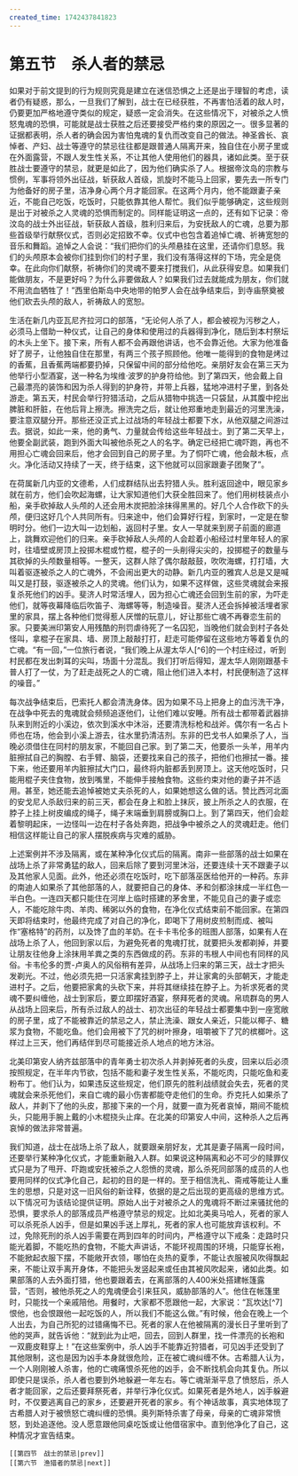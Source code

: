 ```yaml
---
created_time: 1742437841823
---
```

# 第五节　杀人者的禁忌

如果对于前文提到的行为规则究竟是建立在迷信恐惧之上还是出于理智的考虑，读者仍有疑惑，那么，一旦我们了解到，战士在已经获胜，不再害怕活着的敌人时，仍要更加严格地遵守类似的规定，疑惑一定会消失。在这些情况下，对被杀之人愤怒鬼魂的恐惧，可能就是战士获胜之后还要接受严格约束的原因之一。很多显著的证据都表明，杀人者的确会因为害怕鬼魂的复仇而改变自己的做法。神圣酋长、哀悼者、产妇、战士等遵守的禁忌往往都是跟普通人隔离开来，独自住在小房子里或在外面露营，不跟人发生性关系，不让其他人使用他们的器具，诸如此类。至于获胜战士要遵守的禁忌，就更是如此了，因为他们确实杀了人。根据帝汶岛的宗教与惯例，军事将领外出征战，斩获敌人首级，凯旋时不能马上回家，要先去一所专门为他备好的房子里，洁净身心两个月才能回家。在这两个月内，他不能跟妻子亲近，不能自己吃饭，吃饭时，只能依靠其他人帮忙。我们似乎能够确定，这些规则是出于对被杀之人灵魂的恐惧而制定的。同样能证明这一点的，还有如下记录：帝汶岛的战士外出征战，斩获敌人首级，胜利归来后，为安抚敌人的亡魂，总要为那些首级举行献祭仪式，否则必定招致不幸。仪式中也包含着追悼亡魂、祈祷宽恕的音乐和舞蹈。追悼之人会说：“我们把你们的头颅悬挂在这里，还请你们息怒。我们的头颅原本会被你们挂到你们的村子里，我们没有落得这样的下场，完全是侥幸。在此向你们献祭，祈祷你们的灵魂不要来打搅我们，从此获得安息。如果我们能做朋友，不是更好吗？为什么非要做敌人？如果我们过去就能成为朋友，你们就不用流血牺牲了！”西里伯斯岛中央地带的帕罗人会在战争结束后，到寺庙祭奠被他们砍去头颅的敌人，祈祷敌人的宽恕。

生活在新几内亚瓦尼齐拉河口的部落，“无论何人杀了人，都会被视为污秽之人，必须马上借助一种仪式，让自己的身体和使用过的兵器得到净化，随后到本村祭坛的木头上坐下。接下来，所有人都不会再跟他讲话，也不会靠近他。大家为他准备好了房子，让他独自住在那里，有两三个孩子照顾他。他唯一能得到的食物是烤过的香蕉，且香蕉两端都要扔掉，只保留中间的部分给他吃。亲朋好友会在第三天为他举行小型酒宴，送一种名为埃维·波罗的护身符给他。到了第四天，他会戴上自己最漂亮的装饰和因为杀人得到的护身符，并带上兵器，猛地冲进村子里，到各处游走。第五天，村民会举行狩猎活动，之后从猎物中挑选一只袋鼠，从其腹中挖出脾脏和肝脏，在他后背上擦洗。擦洗完之后，就让他郑重地走到最近的河里洗澡，要注意双腿分开。那些还没正式上过战场的年轻战士都要下水，从他双腿之间游过去。据说，如此一来，他的勇气、力量就会传给这些年轻战士。到了第二天早上，他要全副武装，跑到外面大叫被他杀死之人的名字。确定已经把亡魂吓跑，再也不用担心亡魂会回来后，他才会回到自己的房子里。为了恫吓亡魂，他会敲木板，点火。净化活动又持续了一天，终于结束，这下他就可以回家跟妻子团聚了”。

在荷属新几内亚的文德希，人们成群结队出去狩猎人头。胜利返回途中，眼见家乡就在前方，他们会吹起海螺，让大家知道他们大获全胜回来了。他们用树枝装点小船，亲手砍掉敌人头颅的人还会用木炭把脸涂抹得黑黑的。好几个人合作砍下的头颅，便归这好几个人共同所有。归来途中，他们会算好行程，到家时，一定是在黎明时分。他们一边大叫一边划船，返回村子里。女人一早就来到房子前面的廊道上，跳舞欢迎他们的归来。亲手砍掉敌人头颅的人会趁着小船经过村里年轻人的家时，往墙壁或房顶上投掷木棍或竹棍，棍子的一头削得尖尖的，投掷棍子的数量与其砍掉的头颅数量相等。一整天，这群人除了偶尔敲敲鼓，吹吹海螺，打打墙，大叫着驱逐被杀之人的亡魂外，不会闹出更大的动静。新几内亚的雅宾人总是又是喊叫又是打鼓，驱逐被杀之人的灵魂。他们认为，如果不这样做，这些灵魂就会来报复杀死他们的凶手。斐济人时常活埋人，因为担心亡魂还会回到生前的家，为吓走他们，就等夜幕降临后吹笛子、海螺等等，制造噪音。斐济人还会拆掉被活埋者家里的家具，摆上各种他们觉得惹人厌憎的玩意儿，好让那些亡魂不再眷恋生前的家。只要美洲印第安人用残酷的刑罚虐待死了一名囚犯，当晚他们就会到村子各处怪叫，拿棍子在家具、墙、房顶上敲敲打打，赶走可能停留在这些地方等着复仇的亡魂。“有一回，”一位旅行者说，“我们晚上从渥太华人[^6]的一个村庄经过，听到村民都在发出刺耳的尖叫，场面十分混乱。我们打听后得知，渥太华人刚刚跟基卡普人打了一仗，为了赶走战死之人的亡魂，阻止他们进入本村，村民便制造了这样的噪音。”

每次战争结束后，巴索托人都会清洗身体。因为如果不马上把身上的血污洗干净，在战争中死去的鬼魂就会频频追逐他们，让他们难以安睡。所有战士都带着武器排队来到附近的小溪边，依次到溪水中沐浴，还要清洗标枪和战斧。偶尔有一名占卜师也在场，他会到小溪上游去，往水里扔清洁剂。东非的巴戈书人如果杀了人，当晚必须借住在同村的朋友家，不能回自己家。到了第二天，他要杀一头羊，用羊内脏擦拭自己的胸膛、右手臂、脑袋，还要找来自己的孩子，把他们也擦拭一番。接下来，他还要用羊内脏擦拭大门口，最终将内脏都丢到房顶上。这天他吃饭时，只能用棍子夹住食物，放到嘴里，不能伸手接触食物。这些约束对他的妻子并不适用。甚至，她还能去追悼被她丈夫杀死的人，如果她想这么做的话。赞比西河北面的安戈尼人杀敌归来的前三天，都会在身上和脸上抹灰，披上所杀之人的衣服，在脖子上挂上树皮编成的绳子，绳子末端垂到肩膀或胸口上。到了第四天，他们会趁着黎明起床，一边怪叫一边在村子各处奔跑，把战争中被杀之人的灵魂赶走。他们相信这样能让自己的家人摆脱疾病与灾难的威胁。

上述案例并不涉及隔离，或在某种净化仪式后的隔离。南非一些部落的战士如果在战场上杀了非常勇猛的敌人，回来后除了要到河里沐浴，还要连续十天不跟妻子以及其他家人见面。此外，他还必须在吃饭时，吃下部落巫医给他开的一种药。东非的南迪人如果杀了其他部落的人，就要把自己的身体、矛和剑都涂抹成一半红色一半白色。一连四天都只能住在河岸上临时搭建的茅舍里，不能见自己的妻子或恋人，不能吃除牛肉、羊肉、稀粥以外的食物，在净化仪式结束前不能回家。在第四天即将结束时，他最终完成了对自己的净化，即喝下了用树皮煎制而成、被叫作“塞格特”的药剂，以及馋了血的羊奶。在卡卡韦伦多的班图人部落，如果有人在战场上杀了人，他回到家以后，为避免死者的鬼魂打扰，就要把头发都剃掉，并要让朋友往他身上涂抹用羊粪之类的东西做成的药。东非的韦根人中间也有同样的风俗。卡韦伦多的贾-卢奥人的风俗稍有差异，从战场上归来的第三天，战士才把头发剃光。不过，他必须先把一只活家禽挂到脖子上，并让家禽的头部朝天，才能走进村子。之后，他要把家禽的头砍下来，并将其继续挂在脖子上。为祈求死者的灵魂不要纠缠他，战士到家后，要立即摆好酒宴，祭拜死者的灵魂。帛琉群岛的男人从战场上回来后，所有杀过敌人的战士、初次出征的年轻战士都要集中到一座宽敞的房子里，成了不能被靠近的禁忌之人，禁止洗澡、跟女人亲近，只能以椰子、糖浆为食物，不能吃鱼。他们会用被下了咒的树叶擦身，咀嚼被下了咒的槟榔叶。这样过上三天，他们再结伴到尽可能接近杀人地点的地方沐浴。

北美印第安人纳齐兹部落中的青年勇士初次杀人并剥掉死者的头皮，回来以后必须按照规定，在半年内节欲，包括不能和妻子发生性关系，不能吃肉，只能吃鱼和麦粉布丁。他们认为，如果违反这些规定，他们原先的胜利战绩就会失去，死者的灵魂就会来杀死他们，来自亡魂的最小伤害都能夺走他们的生命。乔克托人如果杀了敌人，并剥下了他的头皮，那接下来的一个月，就要一直为死者哀悼，期间不能梳头，只能用手腕上戴的小木棍挠头止痒。在北美的印第安人中间，这种杀人之后再哀悼的做法非常普遍。

我们知道，战士在战场上杀了敌人，就要跟亲朋好友，尤其是妻子隔离一段时间，还要举行某种净化仪式，才能重新融入人群。如果说这种隔离和必不可少的赎罪仪式只是为了甩开、吓跑或安抚被杀之人怨愤的灵魂，那么杀死同部落的成员的人也要用同样的仪式净化自己，起初的目的是一样的。至于相信洗礼、斋戒等能让人重生的思想，只是对这一旧风俗的新诠释，依据的是之后出现的更高级的思维方式。以下情况可为该结论提供证明。原始人出于对被杀之人的鬼魂将不断过来骚扰他的恐惧，要求杀人的部落成员严格遵守禁忌的规定。比如北美奥马哈人，死者的家人可以杀死杀人凶手，但是如果凶手送上厚礼，死者的家人也可能放弃该权利。不过，免除死刑的杀人凶手需要在两到四年的时间内，严格遵守以下戒条：走路时只能光着脚，不能吃热的食物，不能大声讲话，不能环视周围的环境，只能穿长袍，不能掀起衣服下摆，不能敞开衣领，哪怕在炎热的夏季，不能让衣服被风吹得飘起来，不能让双手离开身体，不能把头发竖起来或任由其被风吹起来，诸如此类。如果部落的人去外面打猎，他也要跟着去，在离部落的人400米处搭建帐篷露营，“否则，被他杀死之人的鬼魂便会引来狂风，威胁部落的人”。他住在帐篷里时，只能找一个亲戚陪他。用餐时，大家都不愿跟他一起，大家说：“瓦坎达[^7]恨他，也会恨跟他一起吃饭的人，所以我们不能这么做。”有时候，他会在晚上一个人出去，为自己所犯的过错痛悔不已。死者的家人在他被隔离的漫长日子里听到了他的哭声，就告诉他：“就到此为止吧，回去，回到人群里，找一件漂亮的长袍和一双鹿皮鞋穿上！”在这些案例中，杀人凶手不能靠近狩猎者，可见凶手还受到了其他限制，这也是因为凶手本身就很危险，正在被亡魂纠缠不休。古希腊人认为，一个人刚刚被人杀害，他的亡魂痛恨杀死他的凶手，会不断找机会向其复仇。所以即使只是误杀，杀人者也要到外地躲避一年左右。等亡魂渐渐平息了愤怒后，杀人者才能回家，之后还要拜祭死者，并举行净化仪式。如果死者是外地人，凶手躲避时，不仅要逃离自己的家乡，还要避开死者的家乡。有个神话故事，真实地体现了古希腊人对于被愤怒亡魂纠缠的恐惧。奥列斯特杀害了母亲，母亲的亡魂非常愤怒，到处追逐他。没人愿意跟他同桌吃饭或让他借宿家中。直到他净化了自己，这种情况才宣告结束。

```booknav
[[第四节　战士的禁忌|prev]]
[[第六节　渔猎者的禁忌|next]]
```